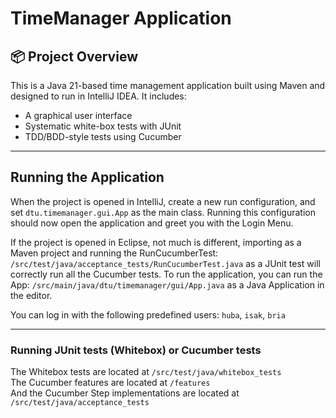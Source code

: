 # TimeManager Application

## 📦 Project Overview
This is a Java 21-based time management application built using Maven and designed to run in IntelliJ IDEA. It includes:

- A graphical user interface
- Systematic white-box tests with JUnit
- TDD/BDD-style tests using Cucumber

---

## Running the Application

When the project is opened in IntelliJ, create a new run configuration, and set `dtu.timemanager.gui.App` as the main class.
Running this configuration should now open the application and greet you with the Login Menu.

If the project is opened in Eclipse, not much is different, importing as a Maven project and running the RunCucumberTest: `/src/test/java/acceptance_tests/RunCucumberTest.java` as a JUnit test will correctly run all the Cucumber tests. To run the application, you can run the App: `/src/main/java/dtu/timemanager/gui/App.java` as a Java Application in the editor.

You can log in with the following predefined users:
`huba`, `isak`, `bria`

---
### Running JUnit tests (Whitebox) or Cucumber tests

The Whitebox tests are located at `/src/test/java/whitebox_tests`  
The Cucumber features are located at `/features`  
And the Cucumber Step implementations are located at `/src/test/java/acceptance_tests`  
